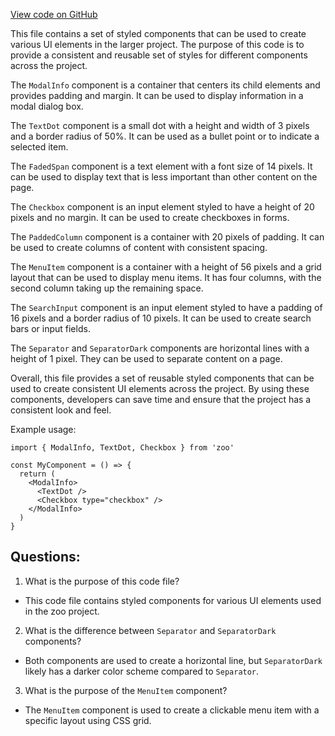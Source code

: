[View code on GitHub](zoo-labs/zoo/blob/master/core/src/modals/BridgeSearchModal/styleds.tsx)

This file contains a set of styled components that can be used to create various UI elements in the larger project. The purpose of this code is to provide a consistent and reusable set of styles for different components across the project. 

The `ModalInfo` component is a container that centers its child elements and provides padding and margin. It can be used to display information in a modal dialog box. 

The `TextDot` component is a small dot with a height and width of 3 pixels and a border radius of 50%. It can be used as a bullet point or to indicate a selected item. 

The `FadedSpan` component is a text element with a font size of 14 pixels. It can be used to display text that is less important than other content on the page. 

The `Checkbox` component is an input element styled to have a height of 20 pixels and no margin. It can be used to create checkboxes in forms. 

The `PaddedColumn` component is a container with 20 pixels of padding. It can be used to create columns of content with consistent spacing. 

The `MenuItem` component is a container with a height of 56 pixels and a grid layout that can be used to display menu items. It has four columns, with the second column taking up the remaining space. 

The `SearchInput` component is an input element styled to have a padding of 16 pixels and a border radius of 10 pixels. It can be used to create search bars or input fields. 

The `Separator` and `SeparatorDark` components are horizontal lines with a height of 1 pixel. They can be used to separate content on a page. 

Overall, this file provides a set of reusable styled components that can be used to create consistent UI elements across the project. By using these components, developers can save time and ensure that the project has a consistent look and feel. 

Example usage:

```
import { ModalInfo, TextDot, Checkbox } from 'zoo'

const MyComponent = () => {
  return (
    <ModalInfo>
      <TextDot />
      <Checkbox type="checkbox" />
    </ModalInfo>
  )
}
```
## Questions: 
 1. What is the purpose of this code file?
- This code file contains styled components for various UI elements used in the zoo project.

2. What is the difference between `Separator` and `SeparatorDark` components?
- Both components are used to create a horizontal line, but `SeparatorDark` likely has a darker color scheme compared to `Separator`.

3. What is the purpose of the `MenuItem` component?
- The `MenuItem` component is used to create a clickable menu item with a specific layout using CSS grid.